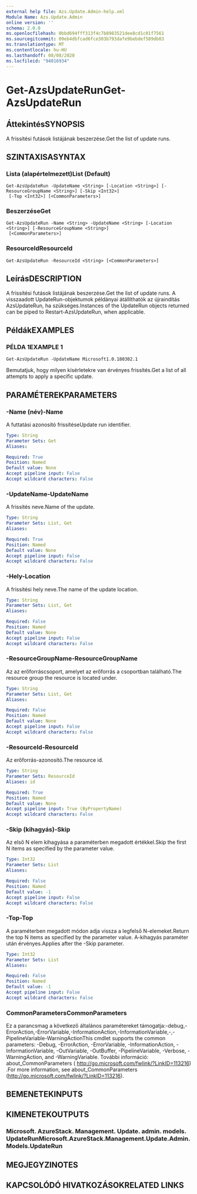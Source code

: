 ```yaml
---
external help file: Azs.Update.Admin-help.xml
Module Name: Azs.Update.Admin
online version: ''
schema: 2.0.0
ms.openlocfilehash: 0bbd694fff313f4c7b8983521dee8cd1c01f7561
ms.sourcegitcommit: 09eb4dbfcad6fce303b793dafe9bebdef589db03
ms.translationtype: MT
ms.contentlocale: hu-HU
ms.lasthandoff: 08/08/2020
ms.locfileid: "94016934"
---
```

# <span data-ttu-id="19203-101">Get-AzsUpdateRun</span><span class="sxs-lookup"><span data-stu-id="19203-101">Get-AzsUpdateRun</span></span>

## <span data-ttu-id="19203-102">Áttekintés</span><span class="sxs-lookup"><span data-stu-id="19203-102">SYNOPSIS</span></span>
<span data-ttu-id="19203-103">A frissítési futások listájának beszerzése.</span><span class="sxs-lookup"><span data-stu-id="19203-103">Get the list of update runs.</span></span>

## <span data-ttu-id="19203-104">SZINTAXISA</span><span class="sxs-lookup"><span data-stu-id="19203-104">SYNTAX</span></span>

### <span data-ttu-id="19203-105">Lista (alapértelmezett)</span><span class="sxs-lookup"><span data-stu-id="19203-105">List (Default)</span></span>
```
Get-AzsUpdateRun -UpdateName <String> [-Location <String>] [-ResourceGroupName <String>] [-Skip <Int32>]
 [-Top <Int32>] [<CommonParameters>]
```

### <span data-ttu-id="19203-106">Beszerzése</span><span class="sxs-lookup"><span data-stu-id="19203-106">Get</span></span>
```
Get-AzsUpdateRun -Name <String> -UpdateName <String> [-Location <String>] [-ResourceGroupName <String>]
 [<CommonParameters>]
```

### <span data-ttu-id="19203-107">ResourceId</span><span class="sxs-lookup"><span data-stu-id="19203-107">ResourceId</span></span>
```
Get-AzsUpdateRun -ResourceId <String> [<CommonParameters>]
```

## <span data-ttu-id="19203-108">Leírás</span><span class="sxs-lookup"><span data-stu-id="19203-108">DESCRIPTION</span></span>
<span data-ttu-id="19203-109">A frissítési futások listájának beszerzése.</span><span class="sxs-lookup"><span data-stu-id="19203-109">Get the list of update runs.</span></span> <span data-ttu-id="19203-110">A visszaadott UpdateRun-objektumok példányai átállíthatók az újraindítás AzsUpdateRun, ha szükséges.</span><span class="sxs-lookup"><span data-stu-id="19203-110">Instances of the UpdateRun objects returned can be piped to Restart-AzsUpdateRun, when applicable.</span></span>

## <span data-ttu-id="19203-111">Példák</span><span class="sxs-lookup"><span data-stu-id="19203-111">EXAMPLES</span></span>

### <span data-ttu-id="19203-112">PÉLDA 1</span><span class="sxs-lookup"><span data-stu-id="19203-112">EXAMPLE 1</span></span>
```
Get-AzsUpdateRun -UpdateName Microsoft1.0.180302.1
```

<span data-ttu-id="19203-113">Bemutatjuk, hogy milyen kísérletekre van érvényes frissítés.</span><span class="sxs-lookup"><span data-stu-id="19203-113">Get a list of all attempts to apply a specific update.</span></span>

## <span data-ttu-id="19203-114">PARAMÉTEREK</span><span class="sxs-lookup"><span data-stu-id="19203-114">PARAMETERS</span></span>

### <span data-ttu-id="19203-115">-Name (név)</span><span class="sxs-lookup"><span data-stu-id="19203-115">-Name</span></span>
<span data-ttu-id="19203-116">A futtatási azonosító frissítése</span><span class="sxs-lookup"><span data-stu-id="19203-116">Update run identifier.</span></span>

```yaml
Type: String
Parameter Sets: Get
Aliases:

Required: True
Position: Named
Default value: None
Accept pipeline input: False
Accept wildcard characters: False
```

### <span data-ttu-id="19203-117">-UpdateName</span><span class="sxs-lookup"><span data-stu-id="19203-117">-UpdateName</span></span>
<span data-ttu-id="19203-118">A frissítés neve.</span><span class="sxs-lookup"><span data-stu-id="19203-118">Name of the update.</span></span>

```yaml
Type: String
Parameter Sets: List, Get
Aliases:

Required: True
Position: Named
Default value: None
Accept pipeline input: False
Accept wildcard characters: False
```

### <span data-ttu-id="19203-119">-Hely</span><span class="sxs-lookup"><span data-stu-id="19203-119">-Location</span></span>
<span data-ttu-id="19203-120">A frissítési hely neve.</span><span class="sxs-lookup"><span data-stu-id="19203-120">The name of the update location.</span></span>

```yaml
Type: String
Parameter Sets: List, Get
Aliases:

Required: False
Position: Named
Default value: None
Accept pipeline input: False
Accept wildcard characters: False
```

### <span data-ttu-id="19203-121">-ResourceGroupName</span><span class="sxs-lookup"><span data-stu-id="19203-121">-ResourceGroupName</span></span>
<span data-ttu-id="19203-122">Az az erőforráscsoport, amelyet az erőforrás a csoportban található.</span><span class="sxs-lookup"><span data-stu-id="19203-122">The resource group the resource is located under.</span></span>

```yaml
Type: String
Parameter Sets: List, Get
Aliases:

Required: False
Position: Named
Default value: None
Accept pipeline input: False
Accept wildcard characters: False
```

### <span data-ttu-id="19203-123">-ResourceId</span><span class="sxs-lookup"><span data-stu-id="19203-123">-ResourceId</span></span>
<span data-ttu-id="19203-124">Az erőforrás-azonosító.</span><span class="sxs-lookup"><span data-stu-id="19203-124">The resource id.</span></span>

```yaml
Type: String
Parameter Sets: ResourceId
Aliases: id

Required: True
Position: Named
Default value: None
Accept pipeline input: True (ByPropertyName)
Accept wildcard characters: False
```

### <span data-ttu-id="19203-125">-Skip (kihagyás)</span><span class="sxs-lookup"><span data-stu-id="19203-125">-Skip</span></span>
<span data-ttu-id="19203-126">Az első N elem kihagyása a paraméterben megadott értékkel.</span><span class="sxs-lookup"><span data-stu-id="19203-126">Skip the first N items as specified by the parameter value.</span></span>

```yaml
Type: Int32
Parameter Sets: List
Aliases:

Required: False
Position: Named
Default value: -1
Accept pipeline input: False
Accept wildcard characters: False
```

### <span data-ttu-id="19203-127">-Top</span><span class="sxs-lookup"><span data-stu-id="19203-127">-Top</span></span>
<span data-ttu-id="19203-128">A paraméterben megadott módon adja vissza a legfelső N-elemeket.</span><span class="sxs-lookup"><span data-stu-id="19203-128">Return the top N items as specified by the parameter value.</span></span>
<span data-ttu-id="19203-129">A-kihagyás paraméter után érvényes.</span><span class="sxs-lookup"><span data-stu-id="19203-129">Applies after the -Skip parameter.</span></span>

```yaml
Type: Int32
Parameter Sets: List
Aliases:

Required: False
Position: Named
Default value: -1
Accept pipeline input: False
Accept wildcard characters: False
```

### <span data-ttu-id="19203-130">CommonParameters</span><span class="sxs-lookup"><span data-stu-id="19203-130">CommonParameters</span></span>
<span data-ttu-id="19203-131">Ez a parancsmag a következő általános paramétereket támogatja:-debug,-ErrorAction,-ErrorVariable,-InformationAction,-InformationVariable,-,-PipelineVariable-WarningAction</span><span class="sxs-lookup"><span data-stu-id="19203-131">This cmdlet supports the common parameters: -Debug, -ErrorAction, -ErrorVariable, -InformationAction, -InformationVariable, -OutVariable, -OutBuffer, -PipelineVariable, -Verbose, -WarningAction, and -WarningVariable.</span></span> <span data-ttu-id="19203-132">További információ: about_CommonParameters ( http://go.microsoft.com/fwlink/?LinkID=113216) .</span><span class="sxs-lookup"><span data-stu-id="19203-132">For more information, see about_CommonParameters (http://go.microsoft.com/fwlink/?LinkID=113216).</span></span>

## <span data-ttu-id="19203-133">BEMENETEK</span><span class="sxs-lookup"><span data-stu-id="19203-133">INPUTS</span></span>

## <span data-ttu-id="19203-134">KIMENETEK</span><span class="sxs-lookup"><span data-stu-id="19203-134">OUTPUTS</span></span>

### <span data-ttu-id="19203-135">Microsoft. AzureStack. Management. Update. admin. models. UpdateRun</span><span class="sxs-lookup"><span data-stu-id="19203-135">Microsoft.AzureStack.Management.Update.Admin.Models.UpdateRun</span></span>

## <span data-ttu-id="19203-136">MEGJEGYZI</span><span class="sxs-lookup"><span data-stu-id="19203-136">NOTES</span></span>

## <span data-ttu-id="19203-137">KAPCSOLÓDÓ HIVATKOZÁSOK</span><span class="sxs-lookup"><span data-stu-id="19203-137">RELATED LINKS</span></span>
